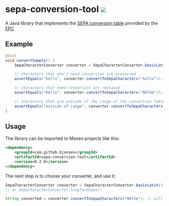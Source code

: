 # sepa-conversion-tool ![](https://img.shields.io/maven-central/v/com.github.bjansen/sepa-conversion-tool.svg?style=flat)
A Java library that implements the [SEPA conversion table](https://www.europeanpaymentscouncil.eu/document-library/guidance-documents/sepa-requirements-extended-character-set-unicode-subset-best)
provided by the [EPC](https://www.europeanpaymentscouncil.eu/)

## Example

```java
@Test
void convertSample() {
	SepaCharacterConverter converter = SepaCharacterConverter.basicLatin();

	// characters that don't need conversion are preserved
	assertEquals("hello", converter.convertToSepaCharacters("hello"));

	// characters that need conversion are replaced
	assertEquals("Hello", converter.convertToSepaCharacters("Ħĕŀŀœ"));

	// characters that are outside of the range of the convertion table are dropped
	assertEquals("outside of range", converter.convertToSepaCharacters("outsi�de o�f r≧an∰g℗e"));
}

```

## Usage

The library can be imported to Maven projects like this:

```xml
<dependency>
	<groupId>com.github.bjansen</groupId>
	<artifactId>sepa-conversion-tool</artifactId>
	<version>0.2.0</version>
</dependency>
```

The next step is to choose your converter, and use it:

```java
SepaCharacterConverter converter = SepaCharacterConverter.basicLatin(); 
// or SepaCharacterConverter.longTermSepa()

String converted = converter.convertToSepaCharacters("Ħĕŀŀœ"); // will be converted to "Hello"
```
